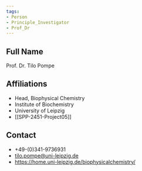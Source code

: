 ```yaml
---
tags: 
- Person
- Principle_Investigator
- Prof_Dr
---
```

## Full Name
Prof. Dr. Tilo Pompe

## Affiliations
- Head, Biophysical Chemistry
- Institute of Biochemistry
- University of Leipzig
- [[SPP-2451-Project05]]
## Contact
- +49-(0)341-9736931
- tilo.pompe@uni-leipzig.de
- https://home.uni-leipzig.de/biophysicalchemistry/
